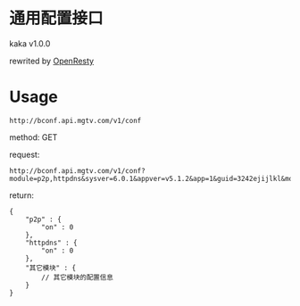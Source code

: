 通用配置接口
========

kaka v1.0.0

rewrited by [OpenResty](https://github.com/openresty/lua-nginx-module)

Usage
=====

```
http://bconf.api.mgtv.com/v1/conf
```
method: GET

request:
```
http://bconf.api.mgtv.com/v1/conf?module=p2p,httpdns&sysver=6.0.1&appver=v5.1.2&app=1&guid=3242ejijlkl&model=xiaomi3s
```

return:
```
{
    "p2p" : {
        "on" : 0
    },
    "httpdns" : {
        "on" : 0
    },
    "其它模块" : {
        // 其它模块的配置信息
    }
}
```
